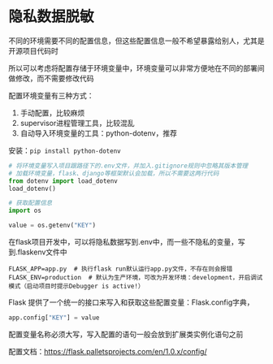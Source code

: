 # 隐私数据脱敏

不同的环境需要不同的配置信息，但这些配置信息一般不希望暴露给别人，尤其是开源项目代码时

所以可以考虑将配置存储于环境变量中，环境变量可以非常方便地在不同的部署间做修改，而不需要修改代码

配置环境变量有三种方式：

1. 手动配置，比较麻烦
2. supervisor进程管理工具，比较混乱
3. 自动导入环境变量的工具：python-dotenv，推荐

安装：`pip install python-dotenv`

```python
# 将环境变量写入项目跟路径下的.env文件，并加入.gitignore规则中忽略其版本管理
# 加载环境变量，flask、django等框架默认会加载，所以不需要这两行代码
from dotenv import load_dotenv
load_dotenv()

# 获取配置信息
import os

value = os.getenv("KEY")
```

在flask项目开发中，可以将隐私数据写到.env中，而一些不隐私的变量，写到.flaskenv文件中

```shell
FLASK_APP=app.py  # 执行flask run默认运行app.py文件，不存在则会报错
FLASK_ENV=production  # 默认为生产环境，可改为开发环境：development，开启调试模式（启动项目时提示Debugger is active!）
```

Flask 提供了一个统一的接口来写入和获取这些配置变量：Flask.config字典，

```python
app.config["KEY"] = value
```

配置变量名称必须大写，写入配置的语句一般会放到扩展类实例化语句之前

配置文档：<https://flask.palletsprojects.com/en/1.0.x/config/>